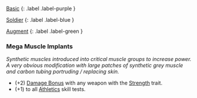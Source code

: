 
[Basic](Game/Basic-List)
{: .label .label-purple }

[Soldier](Game/Soldier)
{: .label .label-blue }

[Augment](Game/Augment-List)
{: .label .label-green }
### Mega Muscle Implants
*Synthetic muscles introduced into critical muscle groups to increase power. A very obvious modification with large patches of synthetic grey muscle and carbon tubing portruding / replacing skin.*
* (+2) [Damage Bonus](Core/Weapons#Damage%20Bonus) with any weapon with the [Strength](Core/Weapon-Traits#Strength) trait.
* (+1) to all [Athletics](Core/Strength#Athletics) skill tests.

